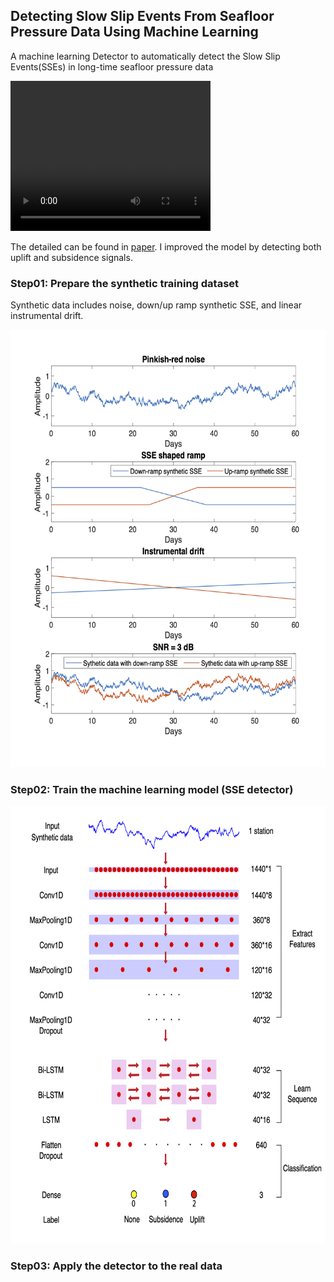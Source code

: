 ## Detecting Slow Slip Events From Seafloor Pressure Data Using Machine Learning
A machine learning Detector to automatically detect the Slow Slip Events(SSEs) in long-time seafloor pressure data

<video width="320" height="240" autoplay>
  <source src="/Figures/detect_SSE_movie.mp4" type="video/mp4">
  Your browser does not support the video tag.
</video>

The detailed can be found in [paper](https://agupubs.onlinelibrary.wiley.com/doi/10.1029/2020GL087579). I improved the model by detecting both uplift and subsidence signals.

### Step01: Prepare the synthetic training dataset
Synthetic data includes noise, down/up ramp synthetic SSE, and linear instrumental drift. 
<center><img src=/Figures/Synthetic_data.png width="600" height="700"/></center>

### Step02: Train the machine learning model (SSE detector)
<center><img src=/Figures/Architecture.png width="700" height="700"/></center>

### Step03: Apply the detector to the real data
